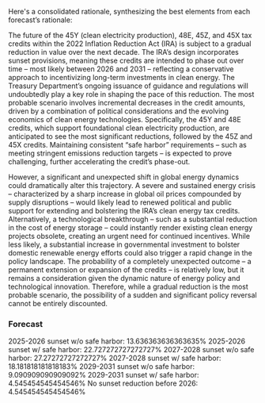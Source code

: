 Here's a consolidated rationale, synthesizing the best elements from each forecast’s rationale:

The future of the 45Y (clean electricity production), 48E, 45Z, and 45X tax credits within the 2022 Inflation Reduction Act (IRA) is subject to a gradual reduction in value over the next decade. The IRA’s design incorporates sunset provisions, meaning these credits are intended to phase out over time – most likely between 2026 and 2031 – reflecting a conservative approach to incentivizing long-term investments in clean energy. The Treasury Department’s ongoing issuance of guidance and regulations will undoubtedly play a key role in shaping the pace of this reduction. The most probable scenario involves incremental decreases in the credit amounts, driven by a combination of political considerations and the evolving economics of clean energy technologies.  Specifically, the 45Y and 48E credits, which support foundational clean electricity production, are anticipated to see the most significant reductions, followed by the 45Z and 45X credits.  Maintaining consistent “safe harbor” requirements –  such as meeting stringent emissions reduction targets – is expected to prove challenging, further accelerating the credit’s phase-out.

However, a significant and unexpected shift in global energy dynamics could dramatically alter this trajectory. A severe and sustained energy crisis – characterized by a sharp increase in global oil prices compounded by supply disruptions – would likely lead to renewed political and public support for extending and bolstering the IRA’s clean energy tax credits. Alternatively, a technological breakthrough – such as a substantial reduction in the cost of energy storage – could instantly render existing clean energy projects obsolete, creating an urgent need for continued incentives.  While less likely, a substantial increase in governmental investment to bolster domestic renewable energy efforts could also trigger a rapid change in the policy landscape.  The probability of a completely unexpected outcome – a permanent extension or expansion of the credits – is relatively low, but it remains a consideration given the dynamic nature of energy policy and technological innovation.  Therefore, while a gradual reduction is the most probable scenario, the possibility of a sudden and significant policy reversal cannot be entirely discounted.


### Forecast

2025-2026 sunset w/o safe harbor: 13.636363636363635%
2025-2026 sunset w/ safe harbor: 22.727272727272727%
2027-2028 sunset w/o safe harbor: 27.27272727272727%
2027-2028 sunset w/ safe harbor: 18.181818181818183%
2029-2031 sunset w/o safe harbor: 9.090909090909092%
2029-2031 sunset w/ safe harbor: 4.545454545454546%
No sunset reduction before 2026: 4.545454545454546%
